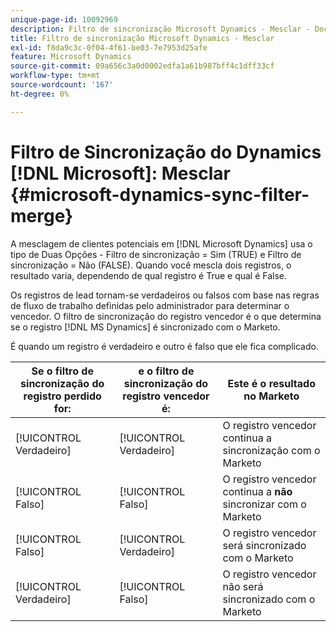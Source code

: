 ```yaml
---
unique-page-id: 10092969
description: Filtro de sincronização Microsoft Dynamics - Mesclar - Documentação do Marketo - Documentação do produto
title: Filtro de sincronização Microsoft Dynamics - Mesclar
exl-id: f8da9c3c-0f04-4f61-be03-7e7953d25afe
feature: Microsoft Dynamics
source-git-commit: 09a656c3a0d0002edfa1a61b987bff4c1dff33cf
workflow-type: tm+mt
source-wordcount: '167'
ht-degree: 0%

---
```


# Filtro de Sincronização do Dynamics [!DNL Microsoft]: Mesclar {#microsoft-dynamics-sync-filter-merge}

A mesclagem de clientes potenciais em [!DNL Microsoft Dynamics] usa o tipo de Duas Opções - Filtro de sincronização = Sim (TRUE) e Filtro de sincronização = Não (FALSE). Quando você mescla dois registros, o resultado varia, dependendo de qual registro é True e qual é False.

Os registros de lead tornam-se verdadeiros ou falsos com base nas regras de fluxo de trabalho definidas pelo administrador para determinar o vencedor. O filtro de sincronização do registro vencedor é o que determina se o registro [!DNL MS Dynamics] é sincronizado com o Marketo.

É quando um registro é verdadeiro e outro é falso que ele fica complicado.

| Se o filtro de sincronização do registro perdido for: | e o filtro de sincronização do registro vencedor é: | Este é o resultado no Marketo |
|---|---|---|
| [!UICONTROL Verdadeiro] | [!UICONTROL Verdadeiro] | O registro vencedor continua a sincronização com o Marketo |
| [!UICONTROL Falso] | [!UICONTROL Falso] | O registro vencedor continua a **não** sincronizar com o Marketo |
| [!UICONTROL Falso] | [!UICONTROL Verdadeiro] | O registro vencedor será sincronizado com o Marketo |
| [!UICONTROL Verdadeiro] | [!UICONTROL Falso] | O registro vencedor não será sincronizado com o Marketo |
